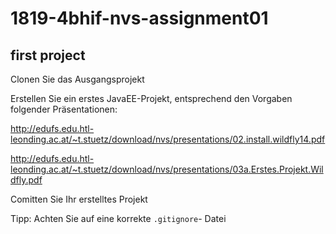 # 1819-4bhif-nvs-assignment01
## first project

Clonen Sie das Ausgangsprojekt

Erstellen Sie ein erstes JavaEE-Projekt, entsprechend den Vorgaben folgender Präsentationen:

<http://edufs.edu.htl-leonding.ac.at/~t.stuetz/download/nvs/presentations/02.install.wildfly14.pdf>

<http://edufs.edu.htl-leonding.ac.at/~t.stuetz/download/nvs/presentations/03a.Erstes.Projekt.Wildfly.pdf>

Comitten Sie Ihr erstelltes Projekt

Tipp: Achten Sie auf eine korrekte `.gitignore`- Datei
